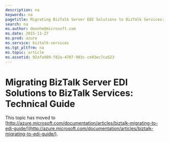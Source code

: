 ```yaml
---
description: na
keywords: na
pagetitle: Migrating BizTalk Server EDI Solutions to BizTalk Services: Technical Guide
search: na
ms.author: deonhe@microsoft.com
ms.date: 2015-11-27
ms.prod: azure
ms.service: biztalk-services
ms.tgt_pltfrm: na
ms.topic: article
ms.assetid: 92afa989-f82a-4707-903c-ce93ec7ca523
---
```

# Migrating BizTalk Server EDI Solutions to BizTalk Services: Technical Guide
This topic has moved to [http://azure.microsoft.com/documentation/articles/biztalk-migrating-to-edi-guide/](http://azure.microsoft.com/documentation/articles/biztalk-migrating-to-edi-guide/).

